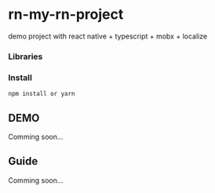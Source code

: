 # rn-my-rn-project
demo project with react native + typescript + mobx + localize

### Libraries

### Install

```
npm install or yarn
```

## DEMO

Comming soon...

## Guide

Comming soon...
